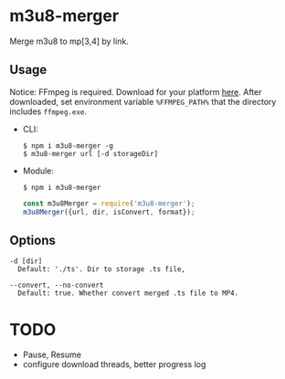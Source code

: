 # m3u8-merger
Merge m3u8 to mp[3,4] by link.

## Usage
Notice: FFmpeg is required. Download for your platform [here](https://ffmpeg.org/download.html). After downloaded, set environment variable `%FFMPEG_PATH%` that the directory includes `ffmpeg.exe`.
- CLI:
  ```
  $ npm i m3u8-merger -g
  $ m3u8-merger url [-d storageDir]
  ```
  
- Module:

  `$ npm i m3u8-merger`
  
  ```js
  const m3u8Merger = require('m3u8-merger');
  m3u8Merger({url, dir, isConvert, format});
  ```
## Options
  ```
  -d [dir]
    Default: './ts'. Dir to storage .ts file, 
    
  --convert, --no-convert
    Default: true. Whether convert merged .ts file to MP4.
  ```

# TODO
 - Pause, Resume
 - configure download threads, better progress log
